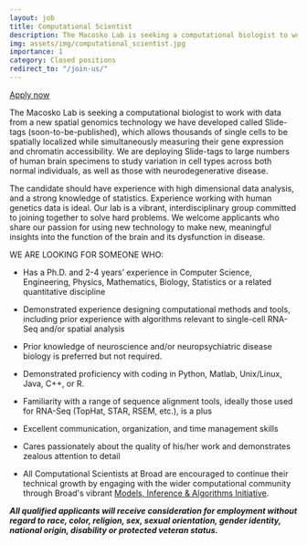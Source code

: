 ```yaml
---
layout: job
title: Computational Scientist
description: The Macosko Lab is seeking a computational biologist to work with data from a new spatial genomics technology we have developed called Slide-tags (soon-to-be-published), which allows thousands of single cells to be spatially localized while simultaneously measuring their gene expression and chromatin accessibility. ...
img: assets/img/computational_scientist.jpg
importance: 1
category: Closed positions
redirect_to: "/join-us/"
---
```


<a href="https://broadinstitute.wd1.myworkdayjobs.com/en-US/broad_institute/details/Computational-Biologist_6206/">Apply now <i class="fas fa-external-link-alt"></i></a>

The Macosko Lab is seeking a computational biologist to work with data from a new spatial genomics technology we have developed called Slide-tags (soon-to-be-published), which allows thousands of single cells to be spatially localized while simultaneously measuring their gene expression and chromatin accessibility. We are deploying Slide-tags to large numbers of human brain specimens to study variation in cell types across both normal individuals, as well as those with neurodegenerative disease.

The candidate should have experience with high dimensional data analysis, and a strong knowledge of statistics. Experience working with human genetics data is ideal. Our lab is a vibrant, interdisciplinary group committed to joining together to solve hard problems. We welcome applicants who share our passion for using new technology to make new, meaningful insights into the function of the brain and its dysfunction in disease. 

WE ARE LOOKING FOR SOMEONE WHO:

- Has a Ph.D. and 2-4 years’ experience in Computer Science, Engineering, Physics, Mathematics, Biology, Statistics or a related quantitative discipline

- Demonstrated experience designing computational methods and tools, including prior experience with algorithms relevant to single-cell RNA-Seq and/or spatial analysis 

- Prior knowledge of neuroscience and/or neuropsychiatric disease biology is preferred but not required.

- Demonstrated proficiency with coding in Python, Matlab, Unix/Linux, Java, C++,  or R.

- Familiarity with a range of sequence alignment tools, ideally those used for RNA-Seq (TopHat, STAR, RSEM, etc.), is a plus

- Excellent communication, organization, and time management skills

- Cares passionately about the quality of his/her work and demonstrates zealous attention to detail

- All Computational Scientists at Broad are encouraged to continue their technical growth by engaging with the wider computational community through Broad's vibrant [Models, Inference & Algorithms Initiative](broadinstitute.org/mia).

***All qualified applicants will receive consideration for employment without regard to race, color, religion, sex, sexual orientation, gender identity, national origin, disability or protected veteran status.***
